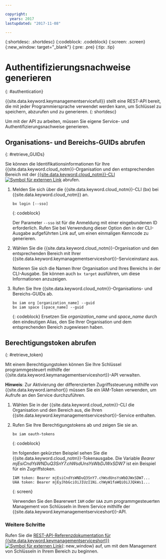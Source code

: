 ```yaml
---

copyright:
  years: 2017
lastupdated: "2017-11-08"

---
```


{:shortdesc: .shortdesc}
{:codeblock: .codeblock}
{:screen: .screen}
{:new_window: target="_blank"}
{:pre: .pre}
{:tip: .tip}

# Authentifizierungsnachweise generieren
{: #authentication}

{{site.data.keyword.keymanagementservicefull}} stellt eine REST-API bereit, die mit jeder Programmiersprache verwendet werden kann, um Schlüssel zu speichern, abzurufen und zu generieren.
{: shortdesc}

Um mit der API zu arbeiten, müssen Sie eigene Service- und Authentifizierungsnachweise generieren.

## Organisations- und Bereichs-GUIDs abrufen
{: #retrieve_GUIDs}

Sie können die Identifikationsinformationen für Ihre {{site.data.keyword.cloud_notm}}-Organisation und den entsprechenden Bereich mit der [{{site.data.keyword.cloud_notm}}-CLI ![Symbol für externen Link](../../icons/launch-glyph.svg "Symbol für externen Link")](https://console.bluemix.net/docs/cli/reference/bluemix_cli/index.html#getting-started) abrufen.

1. Melden Sie sich über die {{site.data.keyword.cloud_notm}}-CLI (bx) bei {{site.data.keyword.cloud_notm}} an.

    ```
    bx login [--sso]
    ```
    {: codeblock}

    Der Parameter `--sso` ist für die Anmeldung mit einer eingebundenen ID erforderlich. Rufen Sie bei Verwendung dieser Option den in der CLI-Ausgabe aufgeführten Link auf, um einen einmaligen Kenncode zu generieren.

2. Wählen Sie die {{site.data.keyword.cloud_notm}}-Organisation und den entsprechenden Bereich mit Ihrer {{site.data.keyword.keymanagementserviceshort}}-Serviceinstanz aus.

    Notieren Sie sich die Namen Ihrer Organisation und Ihres Bereichs in der CLI-Ausgabe. Sie können auch `bx target` ausführen, um diese Informationen anzuzeigen.

3. Rufen Sie Ihre {{site.data.keyword.cloud_notm}}-Organisations- und Bereichs-GUIDs ab.

    ```
    bx iam org [organization_name] --guid
    bx iam space [space_name] --guid
    ```
    {: codeblock}
    Ersetzen Sie _organization_name_ und _space_name_ durch den eindeutigen Alias, den Sie Ihrer Organisation und dem entsprechenden Bereich zugewiesen haben.

## Berechtigungstoken abrufen
{: #retrieve_token}

Mit einem Berechtigungstoken können Sie Ihre Schlüssel programmgesteuert mithilfe der {{site.data.keyword.keymanagementserviceshort}}-API verwalten.

**Hinweis**: Zur Aktivierung der differenzierten Zugriffssteuerung mithilfe von {{site.data.keyword.iamshort}} müssen Sie ein IAM-Token verwenden, um Aufrufe an den Service durchzuführen.

1. Wählen Sie in der {{site.data.keyword.cloud_notm}}-CLI die Organisation und den Bereich aus, die Ihren {{site.data.keyword.keymanagementserviceshort}}-Service enthalten.

2. Rufen Sie Ihre Berechtigungstokens ab und zeigen Sie sie an.

    ```
    bx iam oauth-tokens
    ```
    {: codeblock}

    Im folgenden gekürzten Beispiel sehen Sie die {{site.data.keyword.cloud_notm}}-Tokenausgabe. Die Variable _Bearer mjEsiCndYsWNDuQ3SnY7.chWsdUnsYsWbDJWxSDW7_ ist ein Beispiel für ein Zugriffstoken.

    ```
    IAM token: Bearer mjEsiCndYsWNDuQ3SnY7.chWsdUnsYsWbDJWxSDW7...
    UAA token: Bearer mjEyJhbGciOiJIUzI1Ni.chWyW1faWQiOiJJQkWs1...
    ```
    {: screen}

    Verwenden Sie den Bearerwert `IAM` oder `UAA` zum programmgesteuerten Management von Schlüsseln in Ihrem Service mithilfe der {{site.data.keyword.keymanagementserviceshort}}-API.

### Weitere Schritte

Rufen Sie die [REST-API-Referenzdokumentation für {{site.data.keyword.keymanagementserviceshort}}![Symbol für externen Link](../../icons/launch-glyph.svg "Symbol für externen Link")](https://console.ng.bluemix.net/apidocs/639){: new_window} auf, um mit dem Management von Schlüsseln in Ihrem Bereich zu beginnen.
